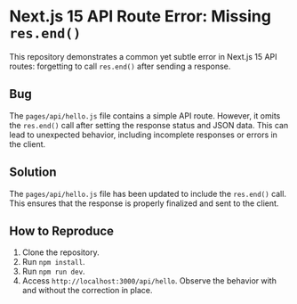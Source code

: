 # Next.js 15 API Route Error: Missing `res.end()`

This repository demonstrates a common yet subtle error in Next.js 15 API routes: forgetting to call `res.end()` after sending a response.

## Bug
The `pages/api/hello.js` file contains a simple API route.  However, it omits the `res.end()` call after setting the response status and JSON data.  This can lead to unexpected behavior, including incomplete responses or errors in the client.

## Solution
The `pages/api/hello.js` file has been updated to include the `res.end()` call. This ensures that the response is properly finalized and sent to the client.

## How to Reproduce
1. Clone the repository.
2. Run `npm install`.
3. Run `npm run dev`.
4. Access `http://localhost:3000/api/hello`.  Observe the behavior with and without the correction in place.